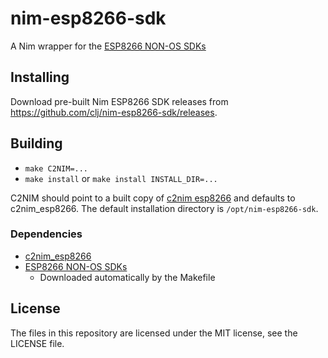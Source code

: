 # nim-esp8266-sdk

A Nim wrapper for the [ESP8266 NON-OS SDKs](https://github.com/espressif/ESP8266_NONOS_SDK)

## Installing

Download pre-built Nim ESP8266 SDK releases from https://github.com/clj/nim-esp8266-sdk/releases.

## Building

* `make C2NIM=...`
* `make install` or `make install INSTALL_DIR=...`

C2NIM should point to a built copy of [c2nim esp8266](https://github.com/clj/c2nim-esp8266) and defaults to c2nim_esp8266. The default installation directory is `/opt/nim-esp8266-sdk`.

### Dependencies

* [c2nim_esp8266](https://github.com/clj/c2nim-esp8266)
* [ESP8266 NON-OS SDKs](https://github.com/espressif/ESP8266_NONOS_SDK)
  - Downloaded automatically by the Makefile

## License

The files in this repository are licensed under the MIT license, see the LICENSE file.